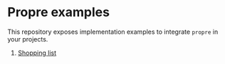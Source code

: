 # Propre examples

This repository exposes implementation examples to integrate `propre` in your projects.

1. [Shopping list](./shopping-list/README.md)
